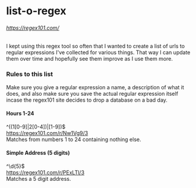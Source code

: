 # list-o-regex
###### https://regex101.com/

I kept using this regex tool so often that I wanted to create a list of urls to regular expressions I've collected for various things.  That way I can update them over time and hopefully see them improve as I use them more.

### Rules to this list

Make sure you give a regular expression a name, a description of what it does, and also make sure you save the actual regular expression itself incase the regex101 site decides to drop a database on a bad day.

#### Hours 1-24
^((1[0-9]|2[0-4])|[1-9])$<br />
https://regex101.com/r/Nw1Vg9/3<br />
Matches from numbers 1 to 24 containing nothing else.

#### Simple Address (5 digits)
^\d{5}$<br />
https://regex101.com/r/PExLTl/3<br />
Matches a 5 digit address.



